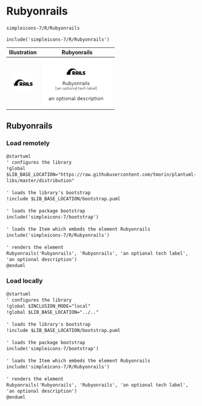 # Rubyonrails


```text
simpleicons-7/R/Rubyonrails
```

```text
include('simpleicons-7/R/Rubyonrails')
```



| Illustration | Rubyonrails |
| :---: | :---: |
| ![illustration for Illustration](../../simpleicons-7/R/Rubyonrails.png) | ![illustration for Rubyonrails](../../simpleicons-7/R/Rubyonrails.Local.png) |




## Rubyonrails

### Load remotely
```plantuml
@startuml
' configures the library
!global $LIB_BASE_LOCATION="https://raw.githubusercontent.com/tmorin/plantuml-libs/master/distribution"

' loads the library's bootstrap
!include $LIB_BASE_LOCATION/bootstrap.puml

' loads the package bootstrap
include('simpleicons-7/bootstrap')

' loads the Item which embeds the element Rubyonrails
include('simpleicons-7/R/Rubyonrails')

' renders the element
Rubyonrails('Rubyonrails', 'Rubyonrails', 'an optional tech label', 'an optional description')
@enduml
```

### Load locally
```plantuml
@startuml
' configures the library
!global $INCLUSION_MODE="local"
!global $LIB_BASE_LOCATION="../.."

' loads the library's bootstrap
!include $LIB_BASE_LOCATION/bootstrap.puml

' loads the package bootstrap
include('simpleicons-7/bootstrap')

' loads the Item which embeds the element Rubyonrails
include('simpleicons-7/R/Rubyonrails')

' renders the element
Rubyonrails('Rubyonrails', 'Rubyonrails', 'an optional tech label', 'an optional description')
@enduml
```

